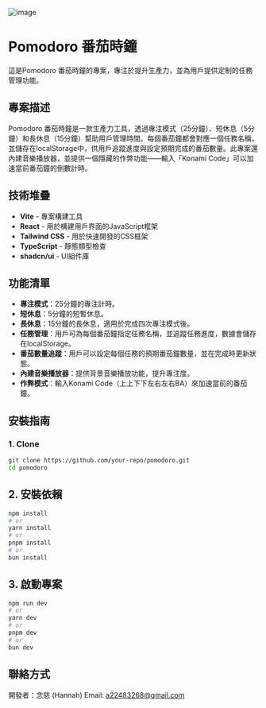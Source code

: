 ![image](https://github.com/user-attachments/assets/5e33d519-86e6-4e6e-94a7-a57ac6804c59)


# Pomodoro 番茄時鐘

這是Pomodoro 番茄時鐘的專案，專注於提升生產力，並為用戶提供定制的任務管理功能。

## 專案描述

Pomodoro 番茄時鐘是一款生產力工具，透過專注模式（25分鐘）、短休息（5分鐘）和長休息（15分鐘）幫助用戶管理時間。每個番茄鐘都會對應一個任務名稱，並儲存在localStorage中，供用戶追蹤進度與設定預期完成的番茄數量。此專案還內建音樂播放器，並提供一個隱藏的作弊功能——輸入「Konami Code」可以加速當前番茄鐘的倒數計時。

## 技術堆疊

- **Vite** - 專案構建工具
- **React** - 用於構建用戶界面的JavaScript框架
- **Tailwind CSS** - 用於快速開發的CSS框架
- **TypeScript** - 靜態類型檢查
- **shadcn/ui** - UI組件庫

## 功能清單

- **專注模式**：25分鐘的專注計時。
- **短休息**：5分鐘的短暫休息。
- **長休息**：15分鐘的長休息，適用於完成四次專注模式後。
- **任務管理**：用戶可為每個番茄鐘指定任務名稱，並追蹤任務進度，數據會儲存在localStorage。
- **番茄數量追蹤**：用戶可以設定每個任務的預期番茄鐘數量，並在完成時更新狀態。
- **內建音樂播放器**：提供背景音樂播放功能，提升專注度。
- **作弊模式**：輸入Konami Code（上上下下左右左右BA）來加速當前的番茄鐘。

## 安裝指南

### 1. Clone

```bash
git clone https://github.com/your-repo/pomodoro.git
cd pomodoro
```

## 2. 安裝依賴

```bash
npm install
# or
yarn install
# or
pnpm install
# or
bun install
```

## 3. 啟動專案
```bash
npm run dev
# or
yarn dev
# or
pnpm dev
# or
bun dev
```

## 聯絡方式
開發者：念慈 (Hannah)
Email: a22483268@gmail.com
